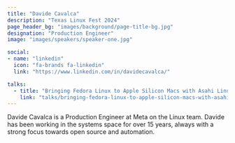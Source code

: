 ```yaml
---
title: "Davide Cavalca"
description: "Texas Linux Fest 2024"
page_header_bg: "images/background/page-title-bg.jpg"
designation: "Production Engineer"
image: "images/speakers/speaker-one.jpg"

social:
- name: "linkedin"
  icon: "fa-brands fa-linkedin"
  link: "https://www.linkedin.com/in/davidecavalca/"

talks:
  - title: "Bringing Fedora Linux to Apple Silicon Macs with Asahi Linux"
    link: "talks/bringing-fedora-linux-to-apple-silicon-macs-with-asahi-linux/"
---
```


Davide Cavalca is a Production Engineer at Meta on the Linux team. Davide has
been working in the systems space for over 15 years, always with a strong focus
towards open source and automation.
